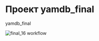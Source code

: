# Проект yamdb_final

yamdb_final

![final_16 workflow](https://github.com/anotherUser2/yamdb_final/actions/workflows/yamdb_workflow.yml/badge.svg)